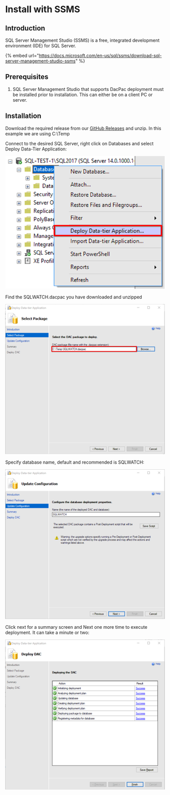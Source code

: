 # Install with SSMS

## Introduction

SQL Server Management Studio \(SSMS\) is a free, integrated development environment \(IDE\) for SQL Server.

{% embed url="https://docs.microsoft.com/en-us/sql/ssms/download-sql-server-management-studio-ssms" %}

## Prerequisites

1. SQL Server Management Studio that supports DacPac deployment must be installed prior to installation. This can either be on a client PC or server.

## Installation

Download the required release from our [GitHub Releases](https://github.com/marcingminski/sqlwatch/releases) and unzip. In this example we are using C:\Temp

Connect to the desired SQL Server, right click on Databases and select Deploy Data-Tier Application:

![SSMS Deploy Data-tier Application](../../.gitbook/assets/deploy_datatier_application.png)

Find the SQLWATCH.dacpac you have downloaded and unzipped

![DacPac deploy set source package path](../../.gitbook/assets/deploy_datatier_application_find_file.png)

Specify database name, default and recommended is SQLWATCH:

![DacPac deploy set target database name](../../.gitbook/assets/deploy_datatier_application_set_name.png)

Click next for a summary screen and Next one more time to execute deployment. It can take a minute or two:

![DacPac deploy summary screen](../../.gitbook/assets/deploy_datatier_application_deploy.png)

